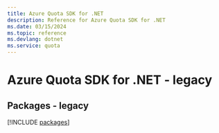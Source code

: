 ```yaml
---
title: Azure Quota SDK for .NET
description: Reference for Azure Quota SDK for .NET
ms.date: 03/15/2024
ms.topic: reference
ms.devlang: dotnet
ms.service: quota
---
```

# Azure Quota SDK for .NET - legacy
## Packages - legacy
[!INCLUDE [packages](quota-index.md)]